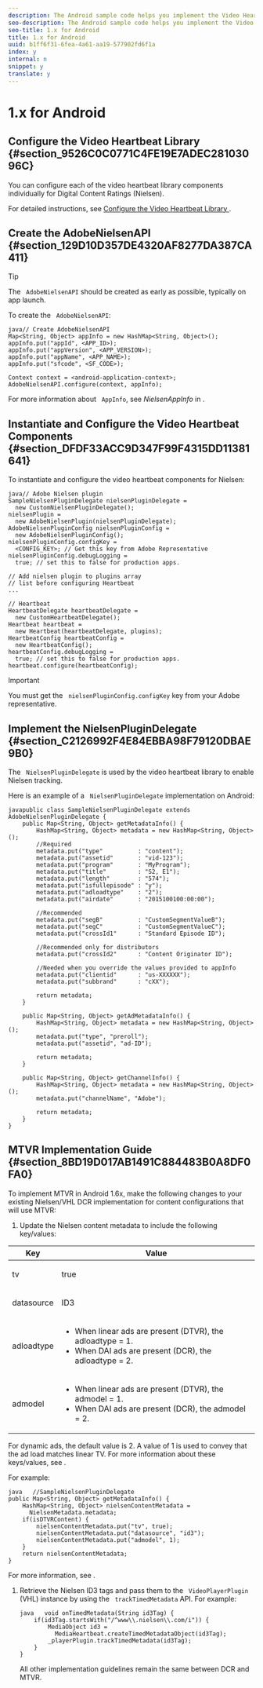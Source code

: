 ```yaml
---
description: The Android sample code helps you implement the Video Heartbeat Library for Nielsen, implement NielsenPluginDelegate, and configure opt-in/opt-out for Nielsen data collection.
seo-description: The Android sample code helps you implement the Video Heartbeat Library for Nielsen, implement NielsenPluginDelegate, and configure opt-in/opt-out for Nielsen data collection.
seo-title: 1.x for Android
title: 1.x for Android
uuid: b1ff6f31-6fea-4a61-aa19-577902fd6f1a
index: y
internal: n
snippet: y
translate: y
---
```


# 1.x for Android


## Configure the Video Heartbeat Library {#section_9526C0C0771C4FE19E7ADEC28103096C}

You can configure each of the video heartbeat library components individually for Digital Content Ratings (Nielsen). 

For detailed instructions, see [ Configure the Video Heartbeat Library ](https://marketing.adobe.com/resources/help/en_US/sc/appmeasurement/hbvideo/video_android_configure.html). 

## Create the AdobeNielsenAPI {#section_129D10D357DE4320AF8277DA387CA411}


>[!TIP]
>
>The ` AdobeNielsenAPI` should be created as early as possible, typically on app launch. 

To create the ` AdobeNielsenAPI`: 

```
java// Create AdobeNielsenAPI 
Map<String, Object> appInfo = new HashMap<String, Object>(); 
appInfo.put("appId", <APP_ID>); 
appInfo.put("appVersion", <APP_VERSION>); 
appInfo.put("appName", <APP_NAME>); 
appInfo.put("sfcode", <SF_CODE>); 
  
Context context = <android-application-context>; 
AdobeNielsenAPI.configure(context, appInfo);
```
For more information about ` AppInfo`, see *NielsenAppInfo* in [](../../../c_digital_content_ratings/c_dcr_coll-data-vars.md).

## Instantiate and Configure the Video Heartbeat Components {#section_DFDF33ACC9D347F99F4315DD11381641}

To instantiate and configure the video heartbeat components for Nielsen: 

```
java// Adobe Nielsen plugin 
SampleNielsenPluginDelegate nielsenPluginDelegate =  
  new CustomNielsenPluginDelegate(); 
nielsenPlugin =  
  new AdobeNielsenPlugin(nielsenPluginDelegate); 
AdobeNielsenPluginConfig nielsenPluginConfig =  
  new AdobeNielsenPluginConfig(); 
nielsenPluginConfig.configKey =  
  <CONFIG_KEY>; // Get this key from Adobe Representative 
nielsenPluginConfig.debugLogging =  
  true; // set this to false for production apps. 
 
// Add nielsen plugin to plugins array  
// list before configuring Heartbeat 
... 
 
// Heartbeat 
HeartbeatDelegate heartbeatDelegate =  
  new CustomHeartbeatDelegate(); 
Heartbeat heartbeat =  
  new Heartbeat(heartbeatDelegate, plugins); 
HeartbeatConfig heartbeatConfig =  
  new HeartbeatConfig(); 
heartbeatConfig.debugLogging =  
  true; // set this to false for production apps. 
heartbeat.configure(heartbeatConfig);
```

>[!IMPORTANT]
>
>You must get the ` nielsenPluginConfig.configKey` key from your Adobe representative. 


## Implement the NielsenPluginDelegate {#section_C2126992F4E84EBBA98F79120DBAE9B0}

The ` NielsenPluginDelegate` is used by the video heartbeat library to enable Nielsen tracking. 

Here is an example of a ` NielsenPluginDelegate` implementation on Android: 

```
javapublic class SampleNielsenPluginDelegate extends AdobeNielsenPluginDelegate { 
    public Map<String, Object> getMetadataInfo() { 
        HashMap<String, Object> metadata = new HashMap<String, Object>(); 
        //Required 
        metadata.put("type"          : "content"); 
        metadata.put("assetid"       : "vid-123"); 
        metadata.put("program"       : "MyProgram"); 
        metadata.put("title"         : "S2, E1"); 
        metadata.put("length"        : "574"); 
        metadata.put("isfullepisode" : "y"); 
        metadata.put("adloadtype"    : "2"); 
        metadata.put("airdate"       : "2015100100:00:00"); 
 
        //Recommended 
        metadata.put("segB"          : "CustomSegmentValueB"); 
        metadata.put("segC"          : "CustomSegmentValueC"); 
        metadata.put("crossId1"      : "Standard Episode ID"); 
 
        //Recommended only for distributors 
        metadata.put("crossId2"      : "Content Originator ID"); 
 
        //Needed when you override the values provided to appInfo  
        metadata.put("clientid"      : "us-XXXXXX"); 
        metadata.put("subbrand"      : "cXX"); 
 
        return metadata; 
    } 
 
    public Map<String, Object> getAdMetadataInfo() { 
        HashMap<String, Object> metadata = new HashMap<String, Object>(); 
        metadata.put("type", "preroll"); 
        metadata.put("assetid", "ad-ID"); 
 
        return metadata; 
    } 
 
    public Map<String, Object> getChannelInfo() { 
        HashMap<String, Object> metadata = new HashMap<String, Object>(); 
        metadata.put("channelName", "Adobe"); 
 
        return metadata; 
    } 
}
```

## MTVR Implementation Guide {#section_8BD19D017AB1491C884483B0A8DF0FA0}

To implement MTVR in Android 1.6x, make the following changes to your existing Nielsen/VHL DCR implementation for content configurations that will use MTVR: 


1. Update the Nielsen content metadata to include the following key/values: 

<table id="table_FDBC2B510B534102B77DEFE2859F79B5"> 
 <thead> 
  <tr> 
   <th colname="col1" class="entry"> Key </th> 
   <th colname="col2" class="entry"> Value </th> 
  </tr> 
 </thead>
 <tbody> 
  <tr> 
   <td colname="col1"> <p> <span class="codeph"> tv </span> </p> </td> 
   <td colname="col2"> <p>true </p> </td> 
  </tr> 
  <tr> 
   <td colname="col1"> <p> <span class="codeph"> datasource </span> </p> </td> 
   <td colname="col2"> <p>ID3 </p> </td> 
  </tr> 
  <tr> 
   <td colname="col1"> <p> <span class="codeph"> adloadtype </span> </p> </td> 
   <td colname="col2"> <p> 
     <ul id="ul_E88C044C921B416DBCBB34DF29FC103D"> 
      <li id="li_C97E7E25532E40D48B109E61B09F1C67">When linear ads are present (DTVR), the <span class="codeph"> adloadtype </span> = 1. </li> 
      <li id="li_DC9FC0FC4F0B402884D2944886E3CF38">When DAI ads are present (DCR), the <span class="codeph"> adloadtype </span> = 2. </li> 
     </ul> </p> </td> 
  </tr> 
  <tr> 
   <td colname="col1"> <p> <span class="codeph"> admodel </span> </p> </td> 
   <td colname="col2"> <p> 
     <ul id="ul_1F101460C4794194B8663A51125ACD38"> 
      <li id="li_9C9779B2823C44BD81072092AE2556D0">When linear ads are present (DTVR), the <span class="codeph"> admodel </span> = 1. </li> 
      <li id="li_E17948EB7BDD45A489F124EA1AE84C29">When DAI ads are present (DCR), the <span class="codeph"> admodel </span> = 2. </li> 
     </ul> </p> </td> 
  </tr> 
 </tbody> 
</table>

   For dynamic ads, the default value is 2. A value of 1 is used to convey that the ad load matches linear TV. For more information about these keys/values, see [](../../../c_digital_content_ratings/c_dcr_implementation/c_dcr_dtvr.md). 

   For example: 
   ```
   java   //SampleNielsenPluginDelegate 
   public Map<String, Object> getMetadataInfo() { 
       HashMap<String, Object> nielsenContentMetadata =  
         NielsenMetadata.metadata; 
       if(isDTVRContent) { 
           nielsenContentMetadata.put("tv", true); 
           nielsenContentMetadata.put("datasource", "id3"); 
           nielsenContentMetadata.put("admodel", 1); 
       } 
       return nielsenContentMetadata; 
   }
   ```


   For more information, see [](../../../c_digital_content_ratings/c_dcr_coll-data-vars.md). 

1. Retrieve the Nielsen ID3 tags and pass them to the ` VideoPlayerPlugin` (VHL) instance by using the ` trackTimedMetadata` API. For example: 
   ```
   java   void onTimedMetadata(String id3Tag) { 
       if(id3Tag.startsWith("/^www\\.nielsen\\.com/i")) { 
           MediaObject id3 =  
             MediaHeartbeat.createTimedMetadataObject(id3Tag); 
           _playerPlugin.trackTimedMetadata(id3Tag); 
       } 
   }
   ```


   All other implementation guidelines remain the same between DCR and MTVR. 


